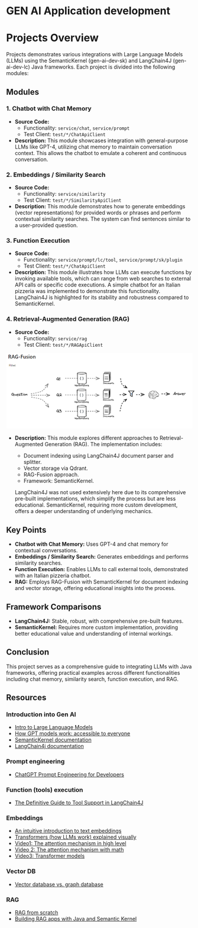 # GEN AI Application development

# Projects Overview

Projects demonstrates various integrations with Large Language Models (LLMs) using the SemanticKernel (gen-ai-dev-sk) and LangChain4J (gen-ai-dev-lc) Java frameworks. 
Each project is divided into the following modules:

## Modules

### 1. Chatbot with Chat Memory
- **Source Code:**
    - Functionality: `service/chat`, `service/prompt`
    - Test Client: `test/*/ChatApiClient`
- **Description:**
  This module showcases integration with general-purpose LLMs like GPT-4, utilizing chat memory to maintain conversation context. This allows the chatbot to emulate a coherent and continuous conversation.

### 2. Embeddings / Similarity Search
- **Source Code:**
    - Functionality: `service/similarity`
    - Test Client: `test/*/SimilarityApiClient`
- **Description:**
  This module demonstrates how to generate embeddings (vector representations) for provided words or phrases and perform contextual similarity searches. The system can find sentences similar to a user-provided question.

### 3. Function Execution
- **Source Code:**
    - Functionality: `service/prompt/lc/tool`, `service/prompt/sk/plugin`
    - Test Client: `test/*/ChatApiClient`
- **Description:**
  This module illustrates how LLMs can execute functions by invoking available tools, which can range from web searches to external API calls or specific code executions. A simple chatbot for an Italian pizzeria was implemented to demonstrate this functionality. LangChain4J is highlighted for its stability and robustness compared to SemanticKernel.

### 4. Retrieval-Augmented Generation (RAG)
- **Source Code:**
    - Functionality: `service/rag`
    - Test Client: `test/*/RAGApiClient`

![RAG-Fusion](./docs/rag-flow.png)

- **Description:**
  This module explores different approaches to Retrieval-Augmented Generation (RAG). The implementation includes:
    - Document indexing using LangChain4J document parser and splitter.
    - Vector storage via Qdrant.
    - RAG-Fusion approach.
    - Framework: SemanticKernel.

  LangChain4J was not used extensively here due to its comprehensive pre-built implementations, which simplify the process but are less educational. SemanticKernel, requiring more custom development, offers a deeper understanding of underlying mechanics.

## Key Points
- **Chatbot with Chat Memory:** Uses GPT-4 and chat memory for contextual conversations.
- **Embeddings / Similarity Search:** Generates embeddings and performs similarity searches.
- **Function Execution:** Enables LLMs to call external tools, demonstrated with an Italian pizzeria chatbot.
- **RAG:** Employs RAG-Fusion with SemanticKernel for document indexing and vector storage, offering educational insights into the process.

## Framework Comparisons
- **LangChain4J:** Stable, robust, with comprehensive pre-built features.
- **SemanticKernel:** Requires more custom implementation, providing better educational value and understanding of internal workings.

## Conclusion
This project serves as a comprehensive guide to integrating LLMs with Java frameworks, offering practical examples across different functionalities including chat memory, similarity search, function execution, and RAG.

## Resources

### Introduction into Gen AI

- [Intro to Large Language Models](https://www.youtube.com/watch?v=zjkBMFhNj_g)
- [How GPT models work: accessible to everyone](https://bea.stollnitz.com/blog/how-gpt-works/)
- [SemanticKernel documentation](https://learn.microsoft.com/en-us/semantic-kernel/overview/)
- [LangChain4j documentation](https://docs.langchain4j.dev/intro)

### Prompt engineering

- [ChatGPT Prompt Engineering for Developers](https://learn.deeplearning.ai/courses/chatgpt-prompt-eng)

### Function (tools) execution

- [The Definitive Guide to Tool Support in LangChain4J](https://www.youtube.com/watch?v=cjI_6Siry-s)

### Embeddings

- [An intuitive introduction to text embeddings](https://stackoverflow.blog/2023/11/09/an-intuitive-introduction-to-text-embeddings/)
- [Transformers (how LLMs work) explained visually](https://www.youtube.com/watch?v=wjZofJX0v4M&t=747s)
- [Video1: The attention mechanism in high level](https://www.youtube.com/watch?v=OxCpWwDCDFQ)
- [Video 2: The attention mechanism with math](https://www.youtube.com/watch?v=UPtG_38Oq8o)
- [Video3: Transformer models](https://www.youtube.com/watch?v=qaWMOYf4ri8&t=1152s)

### Vector DB
 
- [Vector database vs. graph database](https://www.elastic.co/blog/vector-database-vs-graph-database)

### RAG

- [RAG from scratch](https://www.youtube.com/playlist?list=PLfaIDFEXuae2LXbO1_PKyVJiQ23ZztA0x)
- [Building RAG apps with Java and Semantic Kernel](https://www.youtube.com/watch?v=QoLWHZQD6R8) 